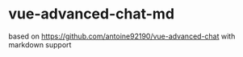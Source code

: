 # vue-advanced-chat-md

based on https://github.com/antoine92190/vue-advanced-chat with markdown support